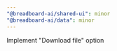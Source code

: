 ```yaml
---
"@breadboard-ai/shared-ui": minor
"@breadboard-ai/data": minor
---
```


Implement "Download file" option
